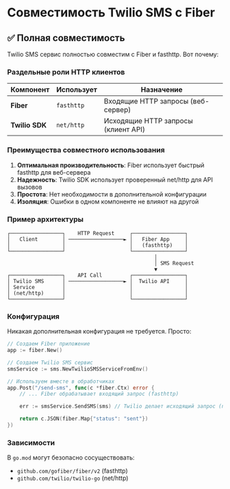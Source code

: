 # Совместимость Twilio SMS с Fiber

## ✅ Полная совместимость

Twilio SMS сервис полностью совместим с Fiber и fasthttp. Вот почему:

### Раздельные роли HTTP клиентов

| Компонент      | Использует | Назначение                          |
| -------------- | ---------- | ----------------------------------- |
| **Fiber**      | `fasthttp` | Входящие HTTP запросы (веб-сервер)  |
| **Twilio SDK** | `net/http` | Исходящие HTTP запросы (клиент API) |

### Преимущества совместного использования

1. **Оптимальная производительность**: Fiber использует быстрый fasthttp для веб-сервера
2. **Надежность**: Twilio SDK использует проверенный net/http для API вызовов
3. **Простота**: Нет необходимости в дополнительной конфигурации
4. **Изоляция**: Ошибки в одном компоненте не влияют на другой

### Пример архитектуры

```
┌─────────────────┐    HTTP Request     ┌─────────────────┐
│   Client        │ ──────────────────► │   Fiber App     │
│                 │                     │   (fasthttp)    │
└─────────────────┘                     └─────────────────┘
                                                │
                                                │ SMS Request
                                                ▼
┌─────────────────┐    API Call         ┌─────────────────┐
│ Twilio SMS      │ ──────────────────► │  Twilio API     │
│ Service         │                     │                 │
│ (net/http)      │                     │                 │
└─────────────────┘                     └─────────────────┘
```

### Конфигурация

Никакая дополнительная конфигурация не требуется. Просто:

```go
// Создаем Fiber приложение
app := fiber.New()

// Создаем Twilio SMS сервис
smsService := sms.NewTwilioSMSServiceFromEnv()

// Используем вместе в обработчиках
app.Post("/send-sms", func(c *fiber.Ctx) error {
    // ... Fiber обрабатывает входящий запрос (fasthttp)

    err := smsService.SendSMS(sms) // Twilio делает исходящий запрос (net/http)

    return c.JSON(fiber.Map{"status": "sent"})
})
```

### Зависимости

В `go.mod` могут безопасно сосуществовать:

- `github.com/gofiber/fiber/v2` (fasthttp)
- `github.com/twilio/twilio-go` (net/http)
